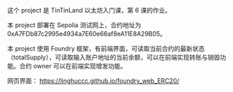 这个 project 是 TinTinLand 以太坊入门课，第 6 课的作业。

本 project 部署在 Sepolia 测试网上，合约地址为 0xA7FDb87c2995e4934a7E60e66af8eA11E8A29B05。

本 project 使用 Foundry 框架，有前端界面，可读取当前合约的最新状态（totalSupply），可读取输入账户地址的当前余额，可以在前端实现转账与销毁功能。合约 owner 可以在前端实现增发功能。

网页界面：
https://linghuccc.github.io/foundry_web_ERC20/
